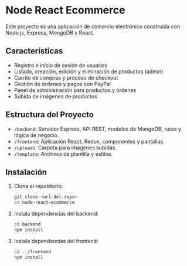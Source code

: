 # Node React Ecommerce

Este proyecto es una aplicación de comercio electrónico construida con Node.js, Express, MongoDB y React.

## Características

- Registro e inicio de sesión de usuarios
- Listado, creación, edición y eliminación de productos (admin)
- Carrito de compras y proceso de checkout
- Gestión de órdenes y pagos con PayPal
- Panel de administración para productos y órdenes
- Subida de imágenes de productos

## Estructura del Proyecto

- `/backend`: Servidor Express, API REST, modelos de MongoDB, rutas y lógica de negocio.
- `/frontend`: Aplicación React, Redux, componentes y pantallas.
- `/uploads`: Carpeta para imágenes subidas.
- `/template`: Archivos de plantilla y estilos.

## Instalación

1. Clona el repositorio:
   ```sh
   git clone <url-del-repo>
   cd node-react-ecommerce
   ```

2. Instala dependencias del backend:
   ```sh
   cd backend
   npm install
   ```

3. Instala dependencias del frontend:
   ```sh
   cd ../frontend
   npm install
   ```
